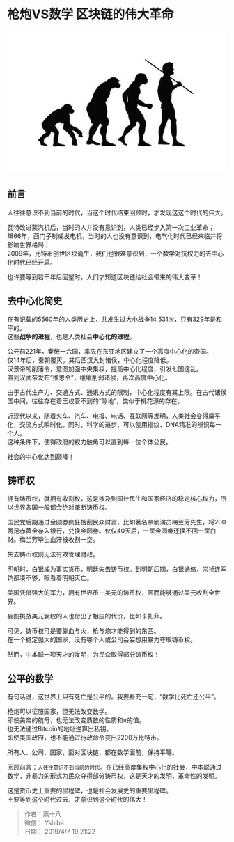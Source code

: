 # 枪炮VS数学 区块链的伟大革命
![](./img/revolution.jpg)

## 前言
人往往意识不到当前的时代，当这个时代结束回顾时，才发现这这个时代的伟大。

瓦特改进蒸汽机后，当时的人并没有意识到，人类已经步入第一次工业革命；  
1866年，西门子制成发电机，当时的人也没有意识到，电气化时代已经来临并将影响世界格局；  
2009年，比特币创世区块诞生，我们也很难意识到，一个数学对抗权力的去中心化时代已经开启。

也许要等到若干年后回望时，人们才知道区块链给社会带来的伟大变革！

## 去中心化简史
在有记载的5560年的人类历史上，共发生过大小战争14 531次，只有329年是和平的。  
这些**战争的进程**，也是人类社会**中心化的进程**。

公元前221年，秦统一六国，率先在东亚地区建立了一个高度中心化的帝国。  
仅14年后，秦朝覆灭。其后西汉大封诸侯，中心化程度降低。  
汉景帝的削藩令，意图加强中央集权，提高中心化程度，引发七国这乱。  
直到汉武帝发布“推恩令”，缓缓削弱诸侯，再次高度中心化。  

由于古代生产力、交通方式、通讯方式的限制，中心化程度有其上限。在古代诸侯国中间，往往存在着王权管不到的“隙地”，类似于桃花源的存在。

近现代以来，随着火车、汽车、电报、电话、互联网等发明，人类社会变得扁平化，交流方式瞬时化。同时，科学的进步，可以使用指纹、DNA精准的辨识每一个人。  
这种条件下，使得政府的权力触角可以直到每一位个体公民。

社会的中心化达到巅峰！

## 铸币权

拥有铸币权，就拥有收割权，这是涉及到国计民生和国家经济的稳定核心权力，所以世界各国一般都会绝对垄断铸币权。

国民党后期通过金圆劵疯狂搜刮民众财富，比如著名京剧演员梅兰芳先生，将200两足赤黄金存入银行，兑换金圆劵。仅仅40天后，一筐金圆劵还换不回一筐白财。梅兰芳毕生血汗被收割一空。

失去铸币权则无法有效管理财政。

明朝时，白银成为事实货币，明廷失去铸币权。到明朝后期，白银通缩，崇祯连军饷都凑不够，眼看着明朝灭亡。

美国凭借强大的军力，拥有世界币－美元的铸币权，因而能够通过美元收割全世界。

妄图挑战美元霸权的人也付出了相应的代价，比如卡扎菲。

可见，铸币权可是要靠血与火，枪与炮才能得到的东西。  
在一个稳定强大的国家，没有哪个人或公司会妄想用暴力夺取铸币权。

然而，中本聪一项天才的发明，为民众取得部分铸币权！

## 公平的数学

有句话说，这世界上只有死亡是公平的。我要补充一句，“数学比死亡还公平”。

枪炮可以征服国家，但无法改变数学。  
即使美帝的航母，也无法改变质数的性质和π的值。  
也无法通过Bitcoin的地址逆算出私钥。  
即使美国政府，也不能通过行政命令变出2200万比特币。

所有人、公司、国家，面对区块链，都在数学面前，保持平等。

回顾前言：`人往往意识不到当前的时代`。在已经高度集权中心化的社会，中本聪通过数学，非暴力的形式为民众夺得部分铸币权，这是天才的发明，革命性的发明。

这是货币史上重要的里程碑，也是社会发展史的重要里程碑。  
不要等到这个时代过去，才意识到这个时代的伟大！


> 作者：燕十八  
> 微信： Yshiba  
> 日期： 2019/4/7 19:21:22 
